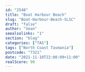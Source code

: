 ```yaml
---
id: "2548"
title: "Boat Harbour Beach"
slug: "Boat-Harbour-Beach-SLSC"
draft: "false"
author: "Sean"
seealsolinks: "1"
section: "blog"
categories: ["TAS"]
tags: ["North Coast Tasmania"]
postcode: "7321"
date: "2021-11-10T22:00:09+11:00"
realScore: 90
---
```

